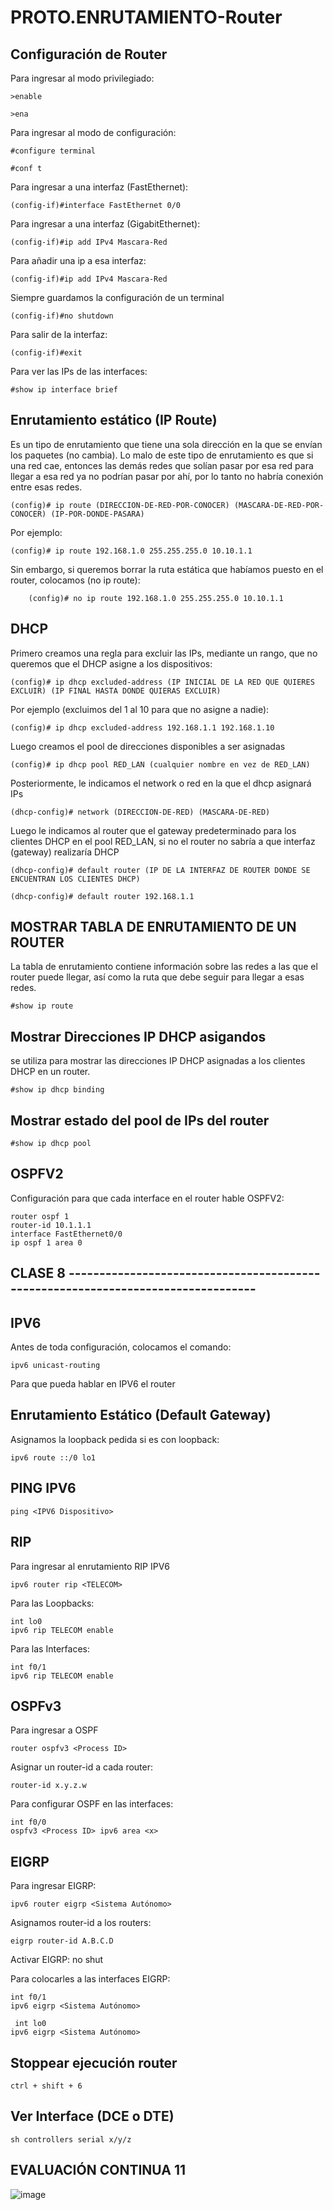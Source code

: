 # PROTO.ENRUTAMIENTO-Router

## Configuración de Router

Para ingresar al modo privilegiado:

    >enable

    >ena

Para ingresar al modo de configuración:

    #configure terminal

    #conf t

Para ingresar a una interfaz (FastEthernet):

    (config-if)#interface FastEthernet 0/0
    
Para ingresar a una interfaz (GigabitEthernet):

    (config-if)#ip add IPv4 Mascara-Red

Para añadir una ip a esa interfaz:

    (config-if)#ip add IPv4 Mascara-Red

Siempre guardamos la configuración de un terminal

    (config-if)#no shutdown

Para salir de la interfaz:

    (config-if)#exit

Para ver las IPs de las interfaces:

    #show ip interface brief

## Enrutamiento estático (IP Route)

Es un tipo de enrutamiento que tiene una sola dirección en la que se envían los paquetes (no cambia). Lo malo de este tipo de enrutamiento es que si una red cae, entonces las demás redes que solían pasar por esa red para llegar a esa red ya no podrían pasar por ahí, por lo tanto no habría conexión entre esas redes.

    (config)# ip route (DIRECCION-DE-RED-POR-CONOCER) (MASCARA-DE-RED-POR-CONOCER) (IP-POR-DONDE-PASARA)

Por ejemplo:

    (config)# ip route 192.168.1.0 255.255.255.0 10.10.1.1

Sin embargo, si queremos borrar la ruta estática que habíamos puesto en el router, colocamos (no ip route):

        (config)# no ip route 192.168.1.0 255.255.255.0 10.10.1.1

## DHCP

Primero creamos una regla para excluir las IPs, mediante un rango, que no queremos que el DHCP asigne a los dispositivos: 

    (config)# ip dhcp excluded-address (IP INICIAL DE LA RED QUE QUIERES EXCLUIR) (IP FINAL HASTA DONDE QUIERAS EXCLUIR)

Por ejemplo (excluimos del 1 al 10 para que no asigne a nadie):

    (config)# ip dhcp excluded-address 192.168.1.1 192.168.1.10

Luego creamos el pool de direcciones disponibles a ser asignadas

    (config)# ip dhcp pool RED_LAN (cualquier nombre en vez de RED_LAN)

Posteriormente, le indicamos el network o red en la que el dhcp asignará IPs

    (dhcp-config)# network (DIRECCION-DE-RED) (MASCARA-DE-RED)

Luego le indicamos al router que el gateway predeterminado para los clientes DHCP en el pool RED_LAN, si no el router no sabría a que interfaz (gateway) realizaría DHCP

    (dhcp-config)# default router (IP DE LA INTERFAZ DE ROUTER DONDE SE ENCUENTRAN LOS CLIENTES DHCP)

    (dhcp-config)# default router 192.168.1.1

## MOSTRAR TABLA DE ENRUTAMIENTO DE UN ROUTER
La tabla de enrutamiento contiene información sobre las redes a las que el router puede llegar, así como la ruta que debe seguir para llegar a esas redes.

    #show ip route

## Mostrar Direcciones IP DHCP asigandos

se utiliza para mostrar las direcciones IP DHCP asignadas a los clientes DHCP en un router.

    #show ip dhcp binding

## Mostrar estado del pool de IPs del router

    #show ip dhcp pool

## OSPFV2
Configuración para que cada interface en el router hable OSPFV2:

    router ospf 1
    router-id 10.1.1.1
    interface FastEthernet0/0
    ip ospf 1 area 0

## CLASE 8 ---------------------------------------------------------------------------------

## IPV6

Antes de toda configuración, colocamos el comando:

    ipv6 unicast-routing

Para que pueda hablar en IPV6 el router

## Enrutamiento Estático (Default Gateway)
Asignamos la loopback pedida si es con loopback:

    ipv6 route ::/0 lo1

## PING IPV6

    ping <IPV6 Dispositivo>

## RIP
Para ingresar al enrutamiento RIP IPV6

    ipv6 router rip <TELECOM>
    
Para las Loopbacks:

    int lo0
    ipv6 rip TELECOM enable

Para las Interfaces:

    int f0/1
    ipv6 rip TELECOM enable

    
## OSPFv3

Para ingresar a OSPF

    router ospfv3 <Process ID>

Asignar un router-id a cada router:

    router-id x.y.z.w
    
Para configurar OSPF en las interfaces:

    int f0/0
    ospfv3 <Process ID> ipv6 area <x>

## EIGRP

Para ingresar  EIGRP:

    ipv6 router eigrp <Sistema Autónomo>

Asignamos router-id a los routers:

    eigrp router-id A.B.C.D

Activar EIGRP:
    no shut

Para colocarles a las interfaces EIGRP:

    int f0/1
    ipv6 eigrp <Sistema Autónomo>

     int lo0
    ipv6 eigrp <Sistema Autónomo>
    

## Stoppear ejecución router

    ctrl + shift + 6
    
## Ver Interface (DCE o DTE)

    sh controllers serial x/y/z

    
## EVALUACIÓN CONTINUA 11

![image](https://github.com/SergioABS0813/PROTO.ENRUTAMIENTO/assets/134556600/4f872b2c-df72-4249-8f22-6f7e75366600)


    
     



        

